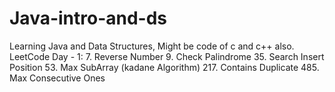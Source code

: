 # Java-intro-and-ds
Learning Java and Data Structures, Might be code of c and c++ also.
LeetCode Day - 1:
7. Reverse Number
9. Check Palindrome
35. Search Insert Position
53. Max SubArray (kadane Algorithm)
217. Contains Duplicate
485. Max Consecutive Ones

